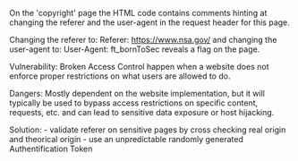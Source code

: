 On the 'copyright' page the HTML code contains comments hinting at changing the referer and the user-agent in the request header for this page.

Changing the referer to:
Referer: https://www.nsa.gov/
and changing the user-agent to:
User-Agent: ft_bornToSec
reveals a flag on the page.

Vulnerability:
Broken Access Control happen when a website does not enforce proper restrictions on what users are allowed to do.

Dangers:
Mostly dependent on the website implementation, but it will typically be used to bypass access restrictions on specific content, requests, etc. and can lead to sensitive data exposure or host hijacking.

Solution: 
	- validate referer on sensitive pages by cross checking real origin and theorical origin
	- use an unpredictable randomly generated Authentification Token
